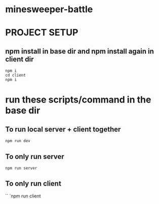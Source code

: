 # minesweeper-battle

# PROJECT SETUP
## npm install in base dir and npm install again in client dir
```
npm i
cd client
npm i
```
# run these scripts/command in the base dir

## To run local server + client together
```
npm run dev
```
## To only run server
```
npm run server
```

## To only run client
``
`npm run client
```